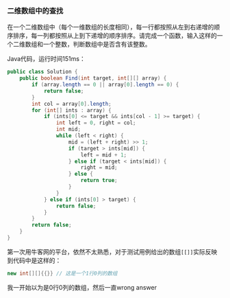 ### 二维数组中的查找

在一个二维数组中（每个一维数组的长度相同），每一行都按照从左到右递增的顺序排序，每一列都按照从上到下递增的顺序排序。请完成一个函数，输入这样的一个二维数组和一个整数，判断数组中是否含有该整数。

Java代码，运行时间151ms：

```java
public class Solution {
    public boolean Find(int target, int[][] array) {
        if (array.length == 0 || array[0].length == 0) {
            return false;
        }
        int col = array[0].length;
        for (int[] ints : array) {
            if (ints[0] <= target && ints[col - 1] >= target) {
                int left = 0, right = col;
                int mid;
                while (left < right) {
                    mid = (left + right) >> 1;
                    if (target > ints[mid]) {
                        left = mid + 1;
                    } else if (target < ints[mid]) {
                        right = mid;
                    } else {
                        return true;
                    }
                }
            } else if (ints[0] > target) {
                return false;
            }
        }
        return false;
    }
}
```

第一次用牛客网的平台，依然不太熟悉，对于测试用例给出的数组`[[]]`实际反映到代码中是这样的：

```JAVA
new int[][]{{}} // 这是一个1行0列的数组
```

我一开始以为是0行0列的数组，然后一直wrong answer

